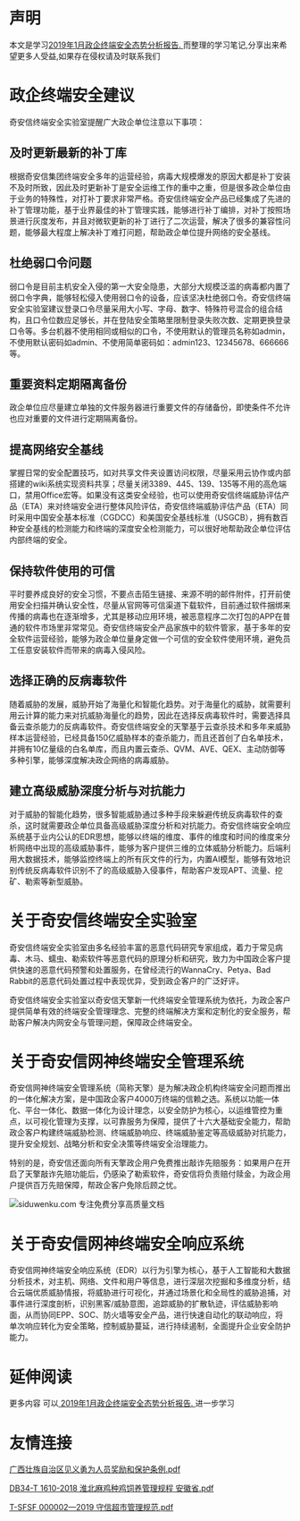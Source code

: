 # 声明 
本文是学习[2019年1月政企终端安全态势分析报告. ](https://siduwenku.com/view/55037?f=new_2023)而整理的学习笔记,分享出来希望更多人受益,如果存在侵权请及时联系我们
# 政企终端安全建议  
  
奇安信终端安全实验室提醒广大政企单位注意以下事项：  
  
## 及时更新最新的补丁库  
  
根据奇安信集团终端安全多年的运营经验，病毒大规模爆发的原因大都是补丁安装不及时所致，因此及时更新补丁是安全运维工作的重中之重，但是很多政企单位由于业务的特殊性，对打补丁要求非常严格。奇安信终端安全产品已经集成了先进的补丁管理功能，基于业界最佳的补丁管理实践，能够进行补丁编排，对补丁按照场景进行灰度发布，并且对微软更新的补丁进行了二次运营，解决了很多的兼容性问题，能够最大程度上解决补丁难打问题，帮助政企单位提升网络的安全基线。  
  
## 杜绝弱口令问题  
  
弱口令是目前主机安全入侵的第一大安全隐患，大部分大规模泛滥的病毒都内置了弱口令字典，能够轻松侵入使用弱口令的设备，应该坚决杜绝弱口令。奇安信终端安全实验室建议登录口令尽量采用大小写、字母、数字、特殊符号混合的组合结构，且口令位数应足够长，并在登陆安全策略里限制登录失败次数、定期更换登录口令等。多台机器不使用相同或相似的口令，不使用默认的管理员名称如admin，不使用默认密码如admin、不使用简单密码如：admin123、12345678、666666等。  
  
## 重要资料定期隔离备份  
  
政企单位应尽量建立单独的文件服务器进行重要文件的存储备份，即使条件不允许也应对重要的文件进行定期隔离备份。  
  
## 提高网络安全基线  
  
掌握日常的安全配置技巧，如对共享文件夹设置访问权限，尽量采用云协作或内部搭建的wiki系统实现资料共享；尽量关闭3389、445、139、135等不用的高危端口，禁用Office宏等。如果没有这类安全经验，也可以使用奇安信终端威胁评估产品（ETA）来对终端安全进行整体风险评估，奇安信终端威胁评估产品（ETA）同时采用中国安全基本标准（CGDCC）和美国安全基线标准（USGCB），拥有数百种安全基线的检测能力和终端的深度安全检测能力，可以很好地帮助政企单位评估内部终端的安全。  
  
## 保持软件使用的可信  
  
平时要养成良好的安全习惯，不要点击陌生链接、来源不明的邮件附件，打开前使用安全扫描并确认安全性，尽量从官网等可信渠道下载软件，目前通过软件捆绑来传播的病毒也在逐渐增多，尤其是移动应用环境，被恶意程序二次打包的APP在普通的软件市场里非常常见。奇安信终端安全产品家族中的软件管家，基于多年的安全软件运营经验，能够为政企单位量身定做一个可信的安全软件使用环境，避免员工任意安装软件而带来的病毒入侵风险。  
  
## 选择正确的反病毒软件  
  
随着威胁的发展，威胁开始了海量化和智能化趋势。对于海量化的威胁，就需要利用云计算的能力来对抗威胁海量化的趋势，因此在选择反病毒软件时，需要选择具备云查杀能力的反病毒软件。奇安信终端安全的天擎基于云查杀技术和多年来威胁样本运营经验，已经具备150亿威胁样本的查杀能力，而且还首创了白名单技术，并拥有10亿量级的白名单库，而且内置云查杀、QVM、AVE、QEX、主动防御等多种引擎，能够深度解决政企网络的病毒威胁。  
  
## 建立高级威胁深度分析与对抗能力  
  
对于威胁的智能化趋势，很多智能威胁通过多种手段来躲避传统反病毒软件的查杀，这时就需要政企单位具备高级威胁深度分析和对抗能力。奇安信终端安全响应系统基于业内公认的EDR思想，能够以终端的维度、事件的维度和时间的维度来分析网络中出现的高级威胁事件，能够为客户提供三维的立体威胁分析能力。后端利用大数据技术，能够监控终端上的所有灰文件的行为，内置AI模型，能够有效地识别传统反病毒软件识别不了的高级威胁入侵事件，帮助客户发现APT、流量、挖矿、勒索等新型威胁。  
  
# 关于奇安信终端安全实验室  
  
奇安信终端安全实验室由多名经验丰富的恶意代码研究专家组成，着力于常见病毒、木马、蠕虫、勒索软件等恶意代码的原理分析和研究，致力为中国政企客户提供快速的恶意代码预警和处置服务，在曾经流行的WannaCry、Petya、Bad Rabbit的恶意代码处置过程中表现优异，受到政企客户的广泛好评。  
  
奇安信终端安全实验室以奇安信天擎新一代终端安全管理系统为依托，为政企客户提供简单有效的终端安全管理理念、完整的终端解决方案和定制化的安全服务，帮助客户解决内网安全与管理问题，保障政企终端安全。  
  
# 关于奇安信网神终端安全管理系统  
  
奇安信网神终端安全管理系统（简称天擎）是为解决政企机构终端安全问题而推出的一体化解决方案，是中国政企客户4000万终端的信赖之选。系统以功能一体化、平台一体化、数据一体化为设计理念，以安全防护为核心，以运维管控为重点，以可视化管理为支撑，以可靠服务为保障，提供了十六大基础安全能力，帮助政企客户构建终端威胁检测、终端威胁响应、终端威胁鉴定等高级威胁对抗能力，提升安全规划、战略分析和安全决策等终端安全治理能力。  
  
特别的是，奇安信还面向所有天擎政企用户免费推出敲诈先赔服务：如果用户在开启了天擎敲诈先赔功能后，仍感染了勒索软件，奇安信将负责赔付赎金，为政企用户提供百万先赔保障，帮政企客户免除后顾之忧。  
  
![siduwenku.com 专注免费分享高质量文档](http://public.host.github5.com/media/79ab659fff5afb8a43bc5633f5f3ed2a.jpg)  
  
# 关于奇安信网神终端安全响应系统  
  
奇安信网神终端安全响应系统（EDR）以行为引擎为核心，基于人工智能和大数据分析技术，对主机、网络、文件和用户等信息，进行深层次挖掘和多维度分析，结合云端优质威胁情报，将威胁进行可视化，并通过场景化和全局性的威胁追捕，对事件进行深度剖析，识别黑客/威胁意图，追踪威胁的扩散轨迹，评估威胁影响面，从而协同EPP、SOC、防火墙等安全产品，进行快速自动化的联动响应，将单次响应转化为安全策略，控制威胁蔓延，进行持续遏制，全面提升企业安全防护能力。  

# 延伸阅读 
 更多内容 可以[ 2019年1月政企终端安全态势分析报告. ](https://siduwenku.com/view/55037?f=2023)进一步学习

# 友情连接
[广西壮族自治区见义勇为人员奖励和保护条例.pdf](http://github5.com/view/78071?f=new)

[DB34-T 1610-2018 淮北麻鸡种鸡饲养管理规程 安徽省.pdf](http://github5.com/view/39711?f=new)

[T-SFSF 000002—2019 守信超市管理规范.pdf](http://github5.com/view/75355?f=new)
